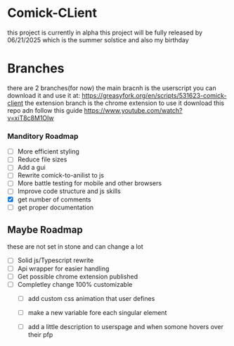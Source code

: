 # Comick-CLient
this project is currently in alpha this project will be fully released by 06/21/2025 which is the summer solstice and also my birthday 

# Branches

there are 2 branches(for now) 
the main bracnh is the userscript  you can download it and use it at: https://greasyfork.org/en/scripts/531623-comick-client
the extension branch is the chrome extension to use it download this repo adn follow this guide https://www.youtube.com/watch?v=xiT8c8M1OIw

### Manditory Roadmap
- [ ] More efficient styling
- [ ] Reduce file sizes
- [ ] Add a gui
- [ ] Rewrite comick-to-anilist to js
- [ ] More battle testing for mobile and other browsers
- [ ] Improve code structure and js skills
- [x] get number of comments
- [ ] get proper documentation

## Maybe Roadmap

these are not set in stone and can change a lot

- [ ] Solid js/Typescript rewrite
- [ ] Api wrapper for easier handling
- [ ] Get possible chrome extension published
- [ ] Completley change 100% customizable
  - [ ] add custom css animation that user defines
  - [ ] make a new variable fore each singular element
  - [ ] add a little description to userspage and when somone hovers over their pfp


